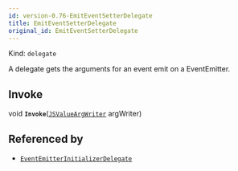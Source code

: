 ```yaml
---
id: version-0.76-EmitEventSetterDelegate
title: EmitEventSetterDelegate
original_id: EmitEventSetterDelegate
---
```


Kind: `delegate`

A delegate gets the arguments for an event emit on a EventEmitter.

## Invoke
void **`Invoke`**([`JSValueArgWriter`](JSValueArgWriter) argWriter)





## Referenced by
- [`EventEmitterInitializerDelegate`](EventEmitterInitializerDelegate)
